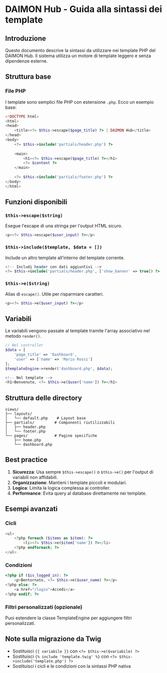 # DAIMON Hub - Guida alla sintassi dei template

## Introduzione
Questo documento descrive la sintassi da utilizzare nei template PHP del DAIMON Hub. Il sistema utilizza un motore di template leggero e senza dipendenze esterne.

## Struttura base

### File PHP
I template sono semplici file PHP con estensione `.php`. Ecco un esempio base:

```php
<!DOCTYPE html>
<html>
<head>
    <title><?= $this->escape($page_title) ?> | DAIMON Hub</title>
</head>
<body>
    <?= $this->include('partials/header.php') ?>
    
    <main>
        <h1><?= $this->escape($page_title) ?></h1>
        <?= $content ?>
    </main>
    
    <?= $this->include('partials/footer.php') ?>
</body>
</html>
```

## Funzioni disponibili

### `$this->escape($string)`
Esegue l'escape di una stringa per l'output HTML sicuro.

```php
<p><?= $this->escape($user_input) ?></p>
```

### `$this->include($template, $data = [])`
Include un altro template all'interno del template corrente.

```php
<!-- Includi header con dati aggiuntivi -->
<?= $this->include('partials/header.php', ['show_banner' => true]) ?>
```

### `$this->e($string)`
Alias di `escape()`. Utile per risparmiare caratteri.

```php
<p><?= $this->e($user_input) ?></p>
```

## Variabili
Le variabili vengono passate al template tramite l'array associativo nel metodo `render()`.

```php
// Nel controller
$data = [
    'page_title' => 'Dashboard',
    'user' => ['name' => 'Mario Rossi']
];
$templateEngine->render('dashboard.php', $data);
```

```php
<!-- Nel template -->
<h1>Benvenuto, <?= $this->e($user['name']) ?></h1>
```

## Struttura delle directory

```
views/
├── layouts/
│   └── default.php    # Layout base
├── partials/         # Componenti riutilizzabili
│   ├── header.php
│   └── footer.php
└── pages/            # Pagine specifiche
    ├── home.php
    └── dashboard.php
```

## Best practice

1. **Sicurezza**: Usa sempre `$this->escape()` o `$this->e()` per l'output di variabili non affidabili.
2. **Organizzazione**: Mantieni i template piccoli e modulari.
3. **Logica**: Limita la logica complessa ai controller.
4. **Performance**: Evita query al database direttamente nei template.

## Esempi avanzati

### Cicli
```php
<ul>
    <?php foreach ($items as $item): ?>
        <li><?= $this->e($item['name']) ?></li>
    <?php endforeach; ?>
</ul>
```

### Condizioni
```php
<?php if ($is_logged_in): ?>
    <p>Bentornato, <?= $this->e($user_name) ?></p>
<?php else: ?>
    <a href="/login">Accedi</a>
<?php endif; ?>
```

### Filtri personalizzati (opzionale)
Puoi estendere la classe TemplateEngine per aggiungere filtri personalizzati.

## Note sulla migrazione da Twig
- Sostituisci `{{ variabile }}` con `<?= $this->e($variabile) ?>`
- Sostituisci `{% include 'template.twig' %}` con `<?= $this->include('template.php') ?>`
- Sostituisci i cicli e le condizioni con la sintassi PHP nativa
